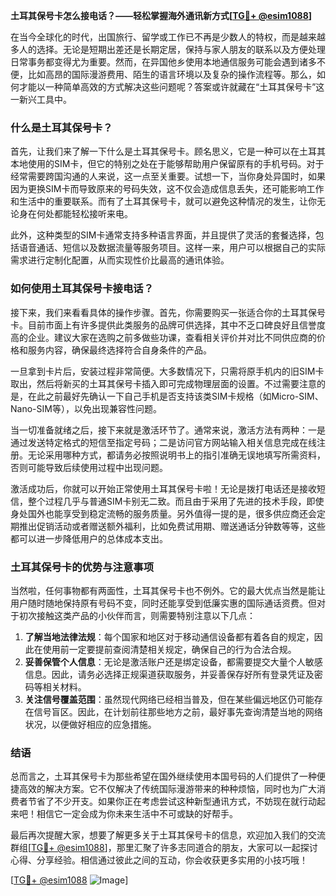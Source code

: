 **土耳其保号卡怎么接电话？——轻松掌握海外通讯新方式[[TG💪+ @esim1088](https://t.me/s/esim1088)]**

在当今全球化的时代，出国旅行、留学或工作已不再是少数人的特权，而是越来越多人的选择。无论是短期出差还是长期定居，保持与家人朋友的联系以及方便处理日常事务都变得尤为重要。然而，在异国他乡使用本地通信服务可能会遇到诸多不便，比如高昂的国际漫游费用、陌生的语言环境以及复杂的操作流程等。那么，如何才能以一种简单高效的方式解决这些问题呢？答案或许就藏在“土耳其保号卡”这一新兴工具中。

### 什么是土耳其保号卡？

首先，让我们来了解一下什么是土耳其保号卡。顾名思义，它是一种可以在土耳其本地使用的SIM卡，但它的特别之处在于能够帮助用户保留原有的手机号码。对于经常需要跨国沟通的人来说，这一点至关重要。试想一下，当你身处异国时，如果因为更换SIM卡而导致原来的号码失效，这不仅会造成信息丢失，还可能影响工作和生活中的重要联系。而有了土耳其保号卡，就可以避免这种情况的发生，让你无论身在何处都能轻松接听来电。

此外，这种类型的SIM卡通常支持多种语言界面，并且提供了灵活的套餐选择，包括语音通话、短信以及数据流量等服务项目。这样一来，用户可以根据自己的实际需求进行定制化配置，从而实现性价比最高的通讯体验。

### 如何使用土耳其保号卡接电话？

接下来，我们来看看具体的操作步骤。首先，你需要购买一张适合你的土耳其保号卡。目前市面上有许多提供此类服务的品牌可供选择，其中不乏口碑良好且信誉度高的企业。建议大家在选购之前多做些功课，查看相关评价并对比不同供应商的价格和服务内容，确保最终选择符合自身条件的产品。

一旦拿到卡片后，安装过程非常简便。大多数情况下，只需将原手机内的旧SIM卡取出，然后将新买的土耳其保号卡插入即可完成物理层面的设置。不过需要注意的是，在此之前最好先确认一下自己手机是否支持该类SIM卡规格（如Micro-SIM、Nano-SIM等），以免出现兼容性问题。

当一切准备就绪之后，接下来就是激活环节了。通常来说，激活方法有两种：一是通过发送特定格式的短信至指定号码；二是访问官方网站输入相关信息完成在线注册。无论采用哪种方式，都请务必按照说明书上的指引准确无误地填写所需资料，否则可能导致后续使用过程中出现问题。

激活成功后，你就可以开始正常使用土耳其保号卡啦！无论是拨打电话还是接收短信，整个过程几乎与普通SIM卡别无二致。而且由于采用了先进的技术手段，即使身处国外也能享受到稳定流畅的服务质量。另外值得一提的是，很多供应商还会定期推出促销活动或者赠送额外福利，比如免费试用期、赠送通话分钟数等等，这些都可以进一步降低用户的总体成本支出。

### 土耳其保号卡的优势与注意事项

当然啦，任何事物都有两面性，土耳其保号卡也不例外。它的最大优点当然是能让用户随时随地保持原有号码不变，同时还能享受到低廉实惠的国际通话资费。但对于初次接触这类产品的小伙伴而言，则需要特别注意以下几点：

1. **了解当地法律法规**：每个国家和地区对于移动通信设备都有着各自的规定，因此在使用前一定要提前查阅清楚相关规定，确保自己的行为合法合规。
2. **妥善保管个人信息**：无论是激活账户还是绑定设备，都需要提交大量个人敏感信息。因此，请务必选择正规渠道获取服务，并妥善保存好所有登录凭证及密码等相关材料。
3. **关注信号覆盖范围**：虽然现代网络已经相当普及，但在某些偏远地区仍可能存在信号盲区。因此，在计划前往那些地方之前，最好事先查询清楚当地的网络状况，以便做好相应的应急措施。

### 结语

总而言之，土耳其保号卡为那些希望在国外继续使用本国号码的人们提供了一种便捷高效的解决方案。它不仅解决了传统国际漫游带来的种种烦恼，同时也为广大消费者节省了不少开支。如果你正在考虑尝试这种新型通讯方式，不妨现在就行动起来吧！相信它一定会成为你未来生活中不可或缺的好帮手。

最后再次提醒大家，想要了解更多关于土耳其保号卡的信息，欢迎加入我们的交流群组[[TG💪+ @esim1088](https://t.me/s/esim1088)]，那里汇聚了许多志同道合的朋友，大家可以一起探讨心得、分享经验。相信通过彼此之间的互动，你会收获更多实用的小技巧哦！

[[TG💪+ @esim1088](https://t.me/s/esim1088) ![Image](https://i.postimg.cc/4NQfJmqS/Snipaste-2025-05-13-00-14-12.png)]